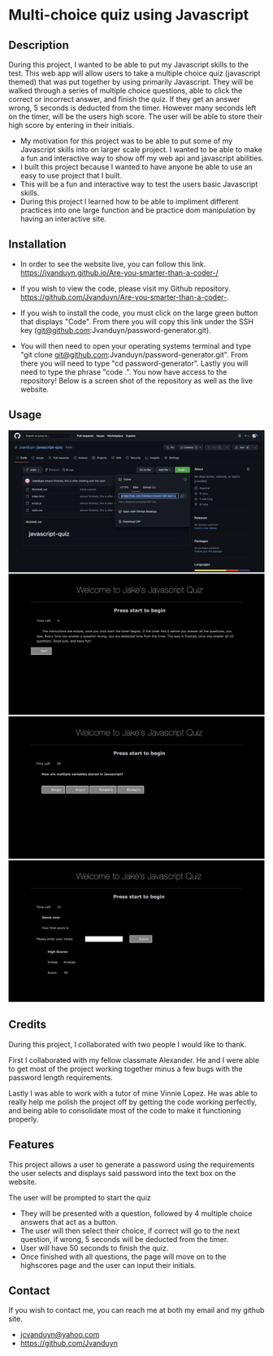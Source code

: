 # Multi-choice quiz using Javascript    

## Description

During this project, I wanted to be able to put my Javascript skills to the test. This web app will allow users to take a multiple choice quiz (javascript themed) that was put together by using primarily Javascript. They will be walked through a series of multiple choice questions, able to click the correct or incorrect answer, and finish the quiz. If they get an answer wrong, 5 seconds is deducted from the timer. However many seconds left on the timer, will be the users high score. The user will be able to store their high score by entering in their initials. 

- My motivation for this project was to be able to put some of my Javascript skills into on larger scale project. I wanted to be able to make a fun and interactive way to show off my web api and javascript abilities. 
- I built this project because I wanted to have anyone be able to use an easy to use project that I built. 
- This will be a fun and interactive way to test the users basic Javascript skills. 
- During this project I learned how to be able to impliment different practices into one large function and be practice dom manipulation by having an interactive site. 

## Installation

- In order to see the website live, you can follow this link. https://jvanduyn.github.io/Are-you-smarter-than-a-coder-/

- If you wish to view the code, please visit my Github repository. https://github.com/Jvanduyn/Are-you-smarter-than-a-coder-. 

- If you wish to install the code, you must click on the large green button that displays "Code". From there you will copy this link under the SSH key (git@github.com:Jvanduyn/password-generator.git).

- You will then need to open your operating systems terminal and type "git clone git@github.com:Jvanduyn/password-generator.git". From there you will need to type "cd password-generator". Lastly you will need to type the phrase "code .". You now have access to the repository! Below is a screen shot of the repository as well as the live website. 

## Usage

![alt text](images/github.png)
![alt text](images/intro.png)
![alt text](images/question.png)
![alt text](images/scores.png)

## Credits

During this project, I collaborated with two people I would like to thank. 

First I collaborated with my fellow classmate Alexander. He and I were able to get most of the project working together minus a few bugs with the password length requirements.

Lastly I was able to work with a tutor of mine Vinnie Lopez. He was able to really help me polish the project off by getting the code working perfectly, and being able to consolidate most of the code to make it functioning properly.

## Features

This project allows a user to generate a password using the requirements the user selects and displays said password into the text box on the website. 

The user will be prompted to start the quiz
- They will be presented with a question, followed by 4 multiple choice answers that act as a button.
- The user will then select their choice, if correct will go to the next question, if wrong, 5 seconds will be deducted from the timer. 
- User will have 50 seconds to finish the quiz. 
- Once finished with all questions, the page will move on to the highscores page and the user can input their initials. 

## Contact
If you wish to contact me, you can reach me at both my email and my github site. 
- jcvanduyn@yahoo.com
- https://github.com/Jvanduyn